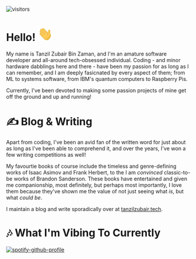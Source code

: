 ![visitors](https://estruyf-github.azurewebsites.net/api/VisitorHit?user=tanzilzubair&repo=tanzilzubair&countColorcountColor&countColor=%237B1E7B)
# Hello! <img src="https://github.com/tanzilzubair/tanzilzubair/blob/main/assets/waving_hand.gif" width="40px">
My name is Tanzil Zubair Bin Zaman, and I'm an amature software developer and all-around tech-obsessed individual. Coding - and minor hardware dabblings here and there - have been my passion for as long as I can remember, and I am deeply fasicnated by every aspect of them; from ML to systems software, from IBM's quantum computers to Raspberry Pis.

Currently, I've been devoted to making some passion projects of mine get off the ground and up and running! 

# ✍️ Blog & Writing
Apart from coding, I've been an avid fan of the written word for just about as long as I've been able to comprehend it, and over the years, I've won a few  writing competitions as well!

My favourtie books of course include the timeless and genre-defining works of Isaac Asimov and Frank Herbert, to the I am _convinced_ classic-to-be works of Brandon Sanderson. These books have entertained and given me companionship, most definitely, but perhaps most importantly, I love them because they've shown me the value of not just seeing what _is_, but what _could be_.

I maintain a blog and write sporadically over at [tanzilzubair.tech](tanzilzubair.tech).

# 🎶 What I'm Vibing To Currently
[![spotify-github-profile](https://spotify-github-profile.vercel.app/api/view?uid=317nily3onyloackhxr4ucvv2nuq&cover_image=true&theme=novatorem&bar_color=00f900&bar_color_cover=false)](https://spotify-github-profile.vercel.app/api/view?uid=317nily3onyloackhxr4ucvv2nuq&redirect=true)

<!-- <p align="center">
  <a href= "https://spotify-github-profile.vercel.app/api/view?uid=317nily3onyloackhxr4ucvv2nuq&redirect=true"><img src="https://spotify-github-profile.vercel.app/api/view?uid=317nily3onyloackhxr4ucvv2nuq&cover_image=true&theme=novatorem&bar_color=00f900&bar_color_cover=false" /><a/>
</p> -->
